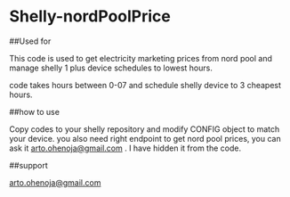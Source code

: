 # Shelly-nordPoolPrice

##Used for

This code is used to get electricity marketing prices from nord pool and manage shelly 1 plus device schedules to lowest hours.

code takes hours between 0-07 and schedule shelly device to 3 cheapest hours.

##how to use

Copy codes to your shelly repository and modify CONFIG object to match your device. you also need right endpoint to get nord pool prices, you can ask it arto.ohenoja@gmail.com . I have hidden it from the code.

##support

arto.ohenoja@gmail.com



